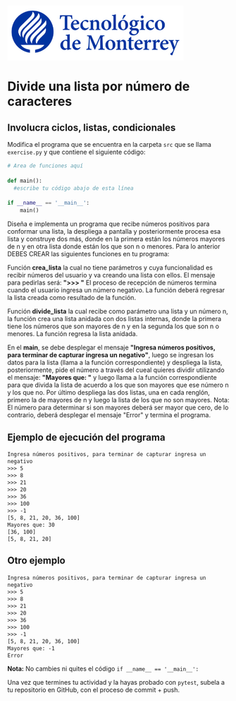 ![Tec de Monterrey](../../images/logotecmty.png)
# Divide una lista por número de caracteres
## Involucra ciclos, listas, condicionales

Modifica el programa que se encuentra en la carpeta `src` que se llama `exercise.py` y que contiene el siguiente código:

```python
# Area de funciones aquí

def main():
  #escribe tu código abajo de esta línea

if __name__ == '__main__':
    main()
```

Diseña e implementa un programa que recibe números positivos para conformar una lista, la despliega a pantalla y posteriormente procesa esa lista y construye dos más, donde en la primera están los números mayores de n y en otra lista donde están los que son n o menores. Para lo anterior DEBES CREAR las siguientes funciones en tu programa:

Función **crea_lista** la cual no tiene parámetros y cuya funcionalidad es recibir números del usuario y va creando una lista con ellos. El mensaje para pedirlas será: **">>>  "** El proceso de recepción de números termina cuando el usuario ingresa un número negativo. La función deberá regresar la lista creada como resultado de la función.

Función **divide_lista** la cual recibe como parámetro una lista y un número n, la función crea una lista anidada con dos listas internas, donde la primera tiene los números que son mayores de n y en la segunda los que son n o menores. La función regresa la lista anidada.

En el **main**, se debe desplegar el mensaje **"Ingresa números positivos, para terminar de capturar ingresa un negativo"**, luego se ingresan los datos para la lista (llama a la función correspondiente) y despliega la lista, posteriormente, pide el número a través del cueal quieres dividir utilizando el mensaje: **"Mayores que: "** y luego llama a la función correspondiente para que divida la lista de acuerdo a los que son mayores que ese número n y los que no. Por último despliega las dos listas, una en cada renglón, primero la de mayores de n y luego la lista de los que no son mayores. Nota: El número para determinar si son mayores deberá ser mayor que cero, de lo contrario, deberá desplegar el mensaje "Error" y termina el programa.

## Ejemplo de ejecución del programa
```
Ingresa números positivos, para terminar de capturar ingresa un negativo
>>> 5
>>> 8
>>> 21
>>> 20
>>> 36
>>> 100
>>> -1
[5, 8, 21, 20, 36, 100]
Mayores que: 30
[36, 100]       
[5, 8, 21, 20]
```
## Otro ejemplo
```
Ingresa números positivos, para terminar de capturar ingresa un negativo
>>> 5
>>> 8
>>> 21
>>> 20
>>> 36
>>> 100
>>> -1
[5, 8, 21, 20, 36, 100]
Mayores que: -1
Error
```

**Nota:** No cambies ni quites el código `if __name__ == '__main__':` 

Una vez que termines tu actividad y la hayas probado con `pytest`, subela a tu repositorio en GitHub, con el proceso de commit + push.
